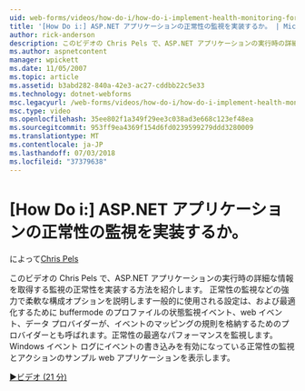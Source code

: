 ```yaml
---
uid: web-forms/videos/how-do-i/how-do-i-implement-health-monitoring-for-an-aspnet-application
title: '[How Do i:] ASP.NET アプリケーションの正常性の監視を実装するか。 | Microsoft Docs'
author: rick-anderson
description: このビデオの Chris Pels で、ASP.NET アプリケーションの実行時の詳細な情報を取得する監視の正常性を実装する方法を紹介します。 強力な学習としています.
ms.author: aspnetcontent
manager: wpickett
ms.date: 11/05/2007
ms.topic: article
ms.assetid: b3abd282-840a-42e3-ac27-cddbb22c5e33
ms.technology: dotnet-webforms
msc.legacyurl: /web-forms/videos/how-do-i/how-do-i-implement-health-monitoring-for-an-aspnet-application
msc.type: video
ms.openlocfilehash: 35ee802f1a349f29ee3c038ad3e668c123ef48ea
ms.sourcegitcommit: 953ff9ea4369f154d6fd0239599279ddd3280009
ms.translationtype: MT
ms.contentlocale: ja-JP
ms.lasthandoff: 07/03/2018
ms.locfileid: "37379638"
---
```

<a name="how-do-i--implement-health-monitoring-for-an-aspnet-application"></a>[How Do i:] ASP.NET アプリケーションの正常性の監視を実装するか。
====================
によって[Chris Pels](https://twitter.com/chrispels)

このビデオの Chris Pels で、ASP.NET アプリケーションの実行時の詳細な情報を取得する監視の正常性を実装する方法を紹介します。 正常性の監視などの強力で柔軟な構成オプションを説明します一般的に使用される設定は、および最適化するために buffermode のプロファイルの状態監視イベント、web イベント、データ プロバイダーが、イベントのマッピングの規則を格納するためのプロバイダーとも呼ばれます。正常性の最適なパフォーマンスを監視します。 Windows イベント ログにイベントの書き込みを有効になっている正常性の監視とアクションのサンプル web アプリケーションを表示します。

[&#9654;ビデオ (21 分)](https://channel9.msdn.com/Blogs/ASP-NET-Site-Videos/how-do-i-implement-health-monitoring-for-an-aspnet-application)

